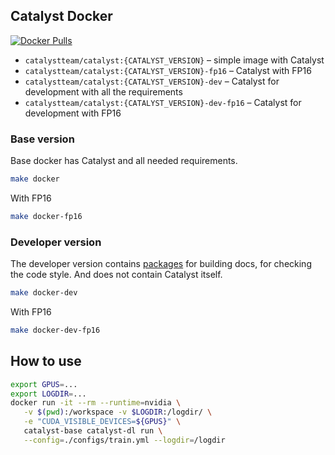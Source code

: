 ## Catalyst Docker
[![Docker Pulls](https://img.shields.io/docker/pulls/catalystteam/catalyst)](https://hub.docker.com/r/catalystteam/catalyst/tags)

- `catalystteam/catalyst:{CATALYST_VERSION}` – simple image with Catalyst
- `catalystteam/catalyst:{CATALYST_VERSION}-fp16` – Catalyst with FP16
- `catalystteam/catalyst:{CATALYST_VERSION}-dev` – Catalyst for development with all the requirements
- `catalystteam/catalyst:{CATALYST_VERSION}-dev-fp16` – Catalyst for development with FP16

### Base version
Base docker has Catalyst and all needed requirements.
```bash
make docker
```

With FP16
```bash
make docker-fp16
```

### Developer version

The developer version contains [packages](/requirements/requirements-dev.txt) for building docs, for checking the code style.
And does not contain Catalyst itself.
```bash
make docker-dev
```

With FP16
```bash
make docker-dev-fp16
```

## How to use

```bash
export GPUS=...
export LOGDIR=...
docker run -it --rm --runtime=nvidia \
   -v $(pwd):/workspace -v $LOGDIR:/logdir/ \
   -e "CUDA_VISIBLE_DEVICES=${GPUS}" \
   catalyst-base catalyst-dl run \
   --config=./configs/train.yml --logdir=/logdir
```
